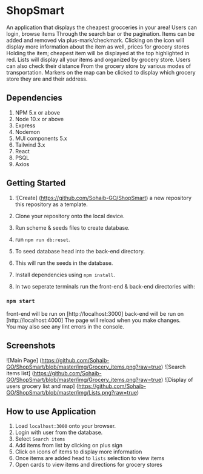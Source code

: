 # ShopSmart 

An application that displays the cheapest grocceries in your area! Users can login, browse items 
Through the search bar or the pagination. Items can be added and removed via plus-mark/checkmark.
Clicking on the icon will display more information about the item as well, prices for grocery stores 
Holding the item; cheapest item will be displayed at the top highlighted in red.
Lists will display all your items and organized by grocery store. Users can also check their distance 
From the grocery store by various modes of transportation. Markers on the map can be clicked to display 
which grocery store they are and their address.    

## Dependencies 

1. NPM 5.x or above
2. Node 10.x or above
3. Express
4. Nodemon 
5. MUI components 5.x
6. Tailwind 3.x
7. React 
8. PSQL 
9. Axios 

## Getting Started 

1. ![Create] (https://github.com/Sohaib-GO/ShopSmart) a new repository this repository as a template.
2. Clone your repository onto the local device.
3. Run scheme & seeds files to create database.
4. run `npm run db:reset`.
5. To seed database head into the back-end directory.
6. This will run the seeds in the database.
7. Install dependencies using `npm install`.

8. In two seperate terminals run the front-end & back-end directories with:

### `npm start` 

front-end will be run on [http://localhost:3000]
back-end will be run on [http://localhost:4000]
The page will reload when you make changes.\
You may also see any lint errors in the console.

## Screenshots 

![Main Page] (https://github.com/Sohaib-GO/ShopSmart/blob/master/img/Grocery_items.png?raw=true)
![Search items list] (https://github.com/Sohaib-GO/ShopSmart/blob/master/img/Grocery_items.png?raw=true)
![Display of users grocery list and map] (https://github.com/Sohaib-GO/ShopSmart/blob/master/img/Lists.png?raw=true)


## How to use Application 
1. Load `localhost:3000` onto your browser.
2. Login with user from the database.
3. Select `Search items` 
4. Add items from list by clicking on plus sign
5. Click on icons of items to display more information
6. Once items are added head to `lists` selection to view items
7. Open cards to view items and directions for grocery stores 



